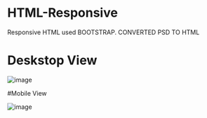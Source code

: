 # HTML-Responsive
Responsive HTML used BOOTSTRAP. CONVERTED PSD TO HTML

# Deskstop View
![image](https://user-images.githubusercontent.com/113926529/213379392-0511c4d0-dd0a-4a46-8dbe-d2fff44f0432.png)

#Mobile View

![image](https://user-images.githubusercontent.com/113926529/213379619-cd56f0b2-af0e-47e7-b9da-c4712879bb6f.png)
